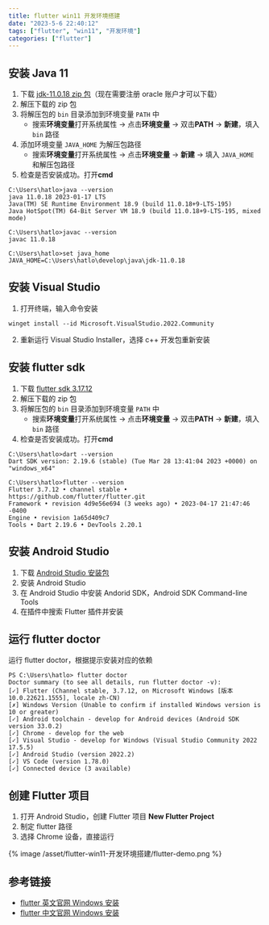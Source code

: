 ```yaml
---
title: flutter win11 开发环境搭建
date: "2023-5-6 22:40:12"
tags: ["flutter", "win11", "开发环境"]
categories: ["flutter"]
---
```


## 安装 Java 11

1. 下载 [jdk-11.0.18 zip 包](https://www.oracle.com/hk/java/technologies/javase/jdk11-archive-downloads.html)（现在需要注册 oracle 账户才可以下载）
2. 解压下载的 zip 包
3. 将解压包的 `bin` 目录添加到环境变量 `PATH` 中
    - 搜索**环境变量**打开系统属性 -> 点击**环境变量** -> 双击**PATH** -> **新建**，填入 `bin` 路径
4. 添加环境变量 `JAVA_HOME` 为解压包路径
    - 搜索**环境变量**打开系统属性 -> 点击**环境变量** -> **新建** -> 填入 `JAVA_HOME` 和解压包路径
5. 检查是否安装成功。打开**cmd**

```shell
C:\Users\hatlo>java --version
java 11.0.18 2023-01-17 LTS
Java(TM) SE Runtime Environment 18.9 (build 11.0.18+9-LTS-195)
Java HotSpot(TM) 64-Bit Server VM 18.9 (build 11.0.18+9-LTS-195, mixed mode)

C:\Users\hatlo>javac --version
javac 11.0.18

C:\Users\hatlo>set java_home
JAVA_HOME=C:\Users\hatlo\develop\java\jdk-11.0.18
```

## 安装 Visual Studio

1. 打开终端，输入命令安装

```shell
winget install --id Microsoft.VisualStudio.2022.Community
```

2. 重新运行 Visual Studio Installer，选择 c++ 开发包重新安装

## 安装 flutter sdk

1. 下载 [flutter sdk 3.17.12](https://storage.flutter-io.cn/flutter_infra_release/releases/stable/windows/flutter_windows_3.7.12-stable.zip)
2. 解压下载的 zip 包
3. 将解压包的 `bin` 目录添加到环境变量 `PATH` 中
    - 搜索**环境变量**打开系统属性 -> 点击**环境变量** -> 双击**PATH** -> **新建**，填入 `bin` 路径
4. 检查是否安装成功。打开**cmd**

```shell
C:\Users\hatlo>dart --version
Dart SDK version: 2.19.6 (stable) (Tue Mar 28 13:41:04 2023 +0000) on "windows_x64"

C:\Users\hatlo>flutter --version
Flutter 3.7.12 • channel stable • https://github.com/flutter/flutter.git
Framework • revision 4d9e56e694 (3 weeks ago) • 2023-04-17 21:47:46 -0400
Engine • revision 1a65d409c7
Tools • Dart 2.19.6 • DevTools 2.20.1
```

## 安装 Android Studio

1. 下载 [Android Studio 安装包](https://developer.android.google.cn/studio)
2. 安装 Android Studio
3. 在 Android Studio 中安装 Andorid SDK，Android SDK Command-line Tools
4. 在插件中搜索 Flutter 插件并安装

## 运行 flutter doctor

运行 flutter doctor，根据提示安装对应的依赖

```
PS C:\Users\hatlo> flutter doctor
Doctor summary (to see all details, run flutter doctor -v):
[✓] Flutter (Channel stable, 3.7.12, on Microsoft Windows [版本 10.0.22621.1555], locale zh-CN)
[✗] Windows Version (Unable to confirm if installed Windows version is 10 or greater)
[✓] Android toolchain - develop for Android devices (Android SDK version 33.0.2)
[✓] Chrome - develop for the web
[✓] Visual Studio - develop for Windows (Visual Studio Community 2022 17.5.5)
[✓] Android Studio (version 2022.2)
[✓] VS Code (version 1.78.0)
[✓] Connected device (3 available)
```

## 创建 Flutter 项目

1. 打开 Android Studio，创建 Flutter 项目 **New Flutter Project**
2. 制定 flutter 路径
3. 选择 Chrome 设备，直接运行

{% image /asset/flutter-win11-开发环境搭建/flutter-demo.png %}

## 参考链接

- [flutter 英文官网 Windows 安装](https://docs.flutter.dev/get-started/install/windows)
- [flutter 中文官网 Windows 安装](https://flutter.cn/docs/get-started/install/windows)
